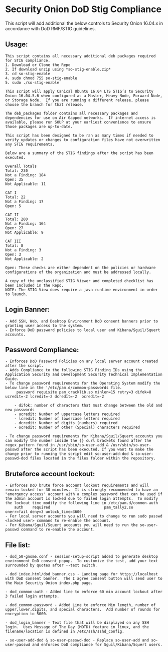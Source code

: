 # Security Onion DoD Stig Compliance
This script will add additional the below controls to Security Onion 16.04.x in accordance with DoD RMF/STIG guidelines.  

## Usage:
    This script contains all necessary additional deb packages required for STIG compliance.  
    1. Download or Clone the Repo
    2. If download unzip using *so-stig-enable.zip*
    3. cd so-stig-enable
    4. sudo chmod 755 so-stig-enable
    5. sudo ./so-stig-enable
    
    This script will apply Canical Ubuntu 16.04 LTS STIG’s to Security Onion 16.04.5.6 when configured as a Master, Heavy Node, Forward Node, or Storage Node.  If you are running a different release, please choose the branch for that release.  
    
    The deb_packages folder contains all necessary packages and dependencies for use on Air Gapped networks.  If internet access is available, please run SOUP at your earliest convenience to ensure those packages are up-to-date.
    
    This script has been designed to be ran as many times if needed to verify updates or changes to configuration files have not overwritten any STIG requirements.
    
    Below are a summary of the STIG findings after the script has been executed.

    Overall Totals
    Total: 230
    Not a Finding: 184
    Open: 35
    Not Applicable: 11

    CAT I
    Total: 22
    Not a Finding: 17
    Open: 5

    CAT II
    Total: 200
    Not a Finding: 164
    Open: 27
    Not Applicable: 9

    CAT III
    Total: 8
    Not a Finding: 3
    Open: 3
    Not Applicable: 2

    Open: These checks are either dependent on the policies or hardware configurations of the organization and must be addressed locally.

    A copy of the unclassified STIG Viewer and completed checklist has been included in the Repo.  
    NOTE: The STIG View does require a java runtime environment in order to launch.  

    
## Login Banner:
    - Add SSH, Web, and Desktop Environment DoD consent banners prior to granting user access to the system.
    - Enforce DoD password policies to local user and Kibana/Sguil/Squert accounts.

## Password Compliance:
    - Enforces DoD Password Policies on any local server account created after the script.
    - Adds Compliance to the following STIG Finding IDs using the Application Security and Development Security Technical Implementation Guide.
    - To change password requirements for the Operating System modify the below line in the '/etc/pam.d/common-passwords file.
         password requisite pam_cracklib.so minlen=15 retry=3 difok=8 ucredit=-2 lcredit=-2 dcredit=-2  ocredit=-2

        - difok: number of characters that must change between the old and new passwords
        - ucredit: Number of uppercase letters required
        - lcredit: Number of lowercase letters required
        - dcredit: Number of digits (numbers) required
        - ocredit: Number of other (Special) characters required
    
    - To change password requirements for Kibana/Sguil/Squert accounts you can modify the number inside the {} curl brackets found after the regex pattern found in /usr/sbin/so-user-add & /usr/sbin/so-user-passwd after the script has been executed. If you want to make the change prior to running the script edit so-user-add-dod & so-user-passwd-dod files located in the files folder within the repository.
    
## Bruteforce account lockout:
    - Enforces DoD brute force account lockout requirements and will remain locked for 30 minutes.  It is strongly recommended to have an "emergency access" account with a complex password that can be used if the admin account is locked due to failed login attempts.  To modify the lockout time modify the following line in /etc/pam.d/common-auth
        auth    required                        pam_tally2.so    onerr=fail deny=3 unlock_time=3600
    - For local server accounts you will need to change to run sudo passwd <locked user> command to re-enable the account.
    - For Kibana/Sguil/Squert accounts you will need to run the so-user-passwd command to re-enable the account.
       
## File list:

    - dod_50-gnome.conf - session-setup-script added to generate desktop environment DoD consent popup.  To customize the test, add your text surrounded by quotes after --text switch.

    - dod_index.html/dod_banner.css - Landing page for https://localhost with DoD consent banner.  The I agree consent button will send user to the Main Security Onion index.php page.

    - dod_common-auth - Added line to enforce 60 min account lockout after 3 failed login attempts.  

    - dod_common-password - Added Line to enforce Min length, number of upper,lower,digits, and special characters.  Add number of rounds for encryption to 5000.

    - dod_login_banner - Text file that will be displayed on any SSH login.  Uses Message of The Day (MOTD) feature in linux, and the filename/location is defined in /etc/ssh/sshd_config.

    - so-user-add-dod & so-user-passwd-dod - Replace so-user-add and so-user-passwd and enforces DoD compliance for Sguil/Kibana/Squert users.

